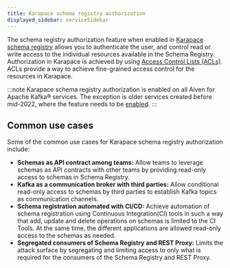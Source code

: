 ```yaml
---
title: Karapace schema registry authorization
displayed_sidebar: serviceSidebar
---
```


The schema registry authorization feature when enabled in
[Karapace schema registry](/docs/products/kafka/karapace/howto/enable-karapace) allows you to authenticate the user, and control read or
write access to the individual resources available in the Schema
Registry. Authorization in Karapace is achieved by using
[Access Control Lists (ACLs)](/docs/products/kafka/karapace/concepts/acl-definition). ACLs provide a way to achieve fine-grained access control
for the resources in Karapace.

:::note
Karapace schema registry authorization is enabled on all Aiven for
Apache Kafka® services. The exception is older services created before
mid-2022, where the feature needs to be
[enabled](/docs/products/kafka/karapace/howto/enable-schema-registry-authorization).
:::

## Common use cases

Some of the common use cases for Karapace schema registry authorization
include:

-   **Schemas as API contract among teams:** Allow teams to leverage
    schemas as API contracts with other teams by providing read-only
    access to schemas in Schema Registry.
-   **Kafka as a communication broker with third parties:** Allow
    conditional read-only access to schemas by third parties to
    establish Kafka topics as communication channels.
-   **Schema registration automated with CI/CD:** Achieve automation of
    schema registration using Continuous Integration(CI) tools in such a
    way that add, update and delete operations on schemas is limited to
    the CI Tools. At the same time, the different applications are
    allowed read-only access to the schemas as needed.
-   **Segregated consumers of Schema Registry and REST Proxy:** Limits
    the attack surface by segregating and limiting access to only what
    is required for the consumers of the Schema Registry and REST Proxy.
